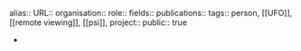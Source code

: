 alias::
URL::
organisation::
role::
fields::
publications:: 
tags:: person, [[UFO]], [[remote viewing]], [[psi]], 
project::
public:: true

-